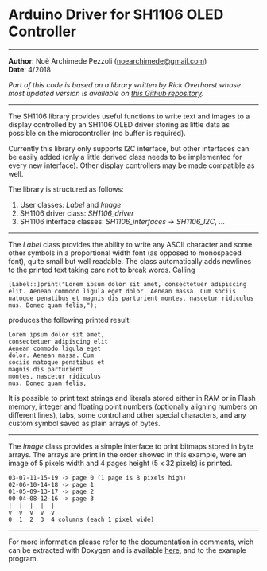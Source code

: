 
Arduino Driver for SH1106 OLED Controller
=============================================
---

**Author**:   Noè Archimede Pezzoli (noearchimede@gmail.com)<br>
**Date**:  4/2018<br>

*Part of this code is based on a library written by Rick Overhorst whose most updated version is available on [this Github repository](https://github.com/rso16/SH1106).*

---

The SH1106 library provides useful functions to write text and images to a
display controlled by an SH1106 OLED driver storing as little data as possible
on the microcontroller (no buffer is required).

Currently this library only supports I2C interface, but other interfaces can be
easily added (only a little derived class needs to be implemented for every new
interface). Other display controllers may be made compatible as well.

The library is structured as follows:
1. User classes: *Label* and *Image*
2. SH1106 driver class: *SH1106_driver*
3. SH1106 interface classes: *SH1106_interfaces* -> *SH1106_I2C*, ...

---

The *Label* class provides the ability to write any ASCII character and some
other symbols in a proportional width font (as opposed to monospaced font),
quite small but well readable. The class automatically adds newlines to the
printed text taking care not to break words. Calling

`[Label::]print("Lorem ipsum dolor sit amet, consectetuer adipiscing elit. Aenean commodo ligula eget dolor. Aenean massa. Cum sociis natoque penatibus et magnis dis parturient montes, nascetur ridiculus mus. Donec quam felis,");`

produces the following printed result:
```
Lorem ipsum dolor sit amet,
consectetuer adipiscing elit
Aenean commodo ligula eget
dolor. Aenean massa. Cum
sociis natoque penatibus et
magnis dis parturient
montes, nascetur ridiculus
mus. Donec quam felis,
```
It is possible to print text strings and literals stored either in RAM or in
Flash memory, integer and floating point numbers (optionally aligning numbers
on different lines), tabs, some control and other special characters, and any
custom symbol saved as plain arrays of bytes.

---

The *Image* class provides a simple interface to print bitmaps stored in byte
arrays. The arrays are print in the order showed in this example, were an image
of 5 pixels width and 4 pages height (5 x 32 pixels) is printed.
```
03-07-11-15-19 -> page 0 (1 page is 8 pixels high)
02-06-10-14-18 -> page 1
01-05-09-13-17 -> page 2
00-04-08-12-16 -> page 3
|  |  |  |  |  
v  v  v  v  v  
0  1  2  3  4 columns (each 1 pixel wide)
```
---

For more information please refer to the documentation in comments, wich can be
extracted with Doxygen and is available [here](http://htmlpreview.github.io/?https://github.com/noearchimede/SH1106/blob/master/Doc/html/index.html),
and to the example program.
